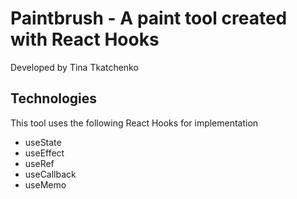 # Paintbrush - A paint tool created with React Hooks
Developed by Tina Tkatchenko

<h2> Technologies </h2>
This tool uses the following React Hooks for implementation <br/>
<ul>
<li>useState</li>
<li>useEffect</li>
<li>useRef</li>
<li>useCallback</li>
<li>useMemo</li>
</ul>
